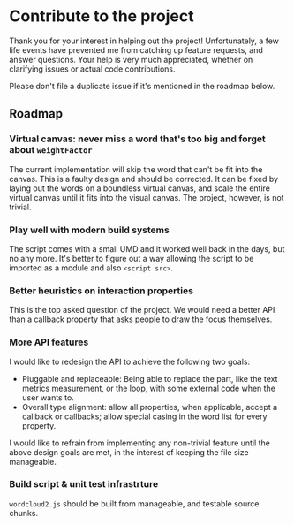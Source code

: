 # Contribute to the project

Thank you for your interest in helping out the project!
Unfortunately, a few life events have prevented me from catching up feature requests, and answer questions.
Your help is very much appreciated, whether on clarifying issues or actual code contributions.

Please don't file a duplicate issue if it's mentioned in the roadmap below.

## Roadmap

### Virtual canvas: never miss a word that's too big and forget about `weightFactor`
The current implementation will skip the word that can't be fit into the canvas.
This is a faulty design and should be corrected.
It can be fixed by laying out the words on a boundless virtual canvas, and scale the entire virtual canvas until it fits into the visual canvas.
The project, however, is not trivial.

### Play well with modern build systems

The script comes with a small UMD and it worked well back in the days, but no any more.
It's better to figure out a way allowing the script to be imported as a module and also `<script src>`.

### Better heuristics on interaction properties

This is the top asked question of the project.
We would need a better API than a callback property that asks people to draw the focus themselves.

### More API features

I would like to redesign the API to achieve the following two goals:

* Pluggable and replaceable: Being able to replace the part, like the text metrics measurement, or the loop, with some external code when the user wants to.
* Overall type alignment: allow all properties, when applicable, accept a callback or callbacks; allow special casing in the word list for every property.

I would like to refrain from implementing any non-trivial feature until the above design goals are met, in the interest of keeping the file size manageable.

### Build script & unit test infrastrture

`wordcloud2.js` should be built from manageable, and testable source chunks.
